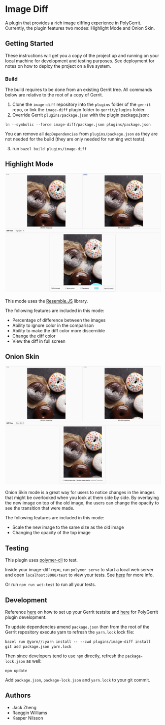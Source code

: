 # Image Diff

A plugin that provides a rich image diffing experience in PolyGerrit.
Currently, the plugin features two modes: Highlight Mode and Onion Skin.

## Getting Started

These instructions will get you a copy of the project up and running on your local machine for development and testing purposes. See deployment for notes on how to deploy the project on a live system.

### Build

The build requires to be done from an existing Gerrit tree. All commands below are relative to the root of a copy of Gerrit.

1. Clone the `image-diff` repository into the `plugins` folder of the `gerrit` repo,
   or link the `image-diff` plugin folder to `gerrit/plugins` folder.
2. Override Gerrit `plugins/package.json` with the plugin package.json:
```
ln --symbolic --force image-diff/package.json plugins/package.json
```

You can remove all `depDependencies` from `plugins/package.json` as they are not needed for the build (they are only needed for running wct tests).

3. run `bazel build plugins/image-diff`

## Highlight Mode

![Highlight example](assets/highlight-example.png)

This mode uses the [Resemble.JS](https://github.com/HuddleEng/Resemble.js?files=1) library.

The following features are included in this mode:

* Percentage of difference between the images
* Ability to ignore color in the comparison
* Ability to make the diff color more discernible
* Change the diff color
* View the diff in full screen

## Onion Skin

![Opacity example](assets/onion-skin-example.png)

Onion Skin mode is a great way for users to notice changes in the images that might be overlooked when you look at them side by side. By overlaying the new image on top of the old image, the users can change the opacity to see the transition that were made.

The following features are included in this mode:

* Scale the new image to the same size as the old image
* Changing the opacity of the top image

## Testing

This plugin uses [polymer-cli](https://www.polymer-project.org/1.0/docs/tools/polymer-cli#install) to test.

Inside your image-diff repo, run `polymer serve` to start a local web server and open `localhost:8080/test` to view your tests. See [here](https://www.polymer-project.org/2.0/docs/tools/polymer-cli-commands#serve) for more info.

Or run `npm run wct-test` to run all your tests.

## Development

Reference [here](https://gerrit.googlesource.com/gerrit/+/master/polygerrit-ui/) on how to set up your Gerrit testsite and [here](https://gerrit-documentation.storage.googleapis.com/Documentation/2.15.3/pg-plugin-dev.html#loading) for PolyGerrit plugin development.

To update dependencies amend `package.json` then from the root of the Gerrit repository execute yarn to refresh the `yarn.lock` lock file:
```
bazel run @yarn//:yarn install -- --cwd plugins/image-diff install
git add package.json yarn.lock
```

Then since developers tend to use `npm` directly, refresh the `package-lock.json` as well:
```
npm update
```

Add `package.json`, `package-lock.json` and `yarn.lock` to your git commit.

## Authors

* Jack Zheng
* Raeggin Williams
* Kasper Nilsson
